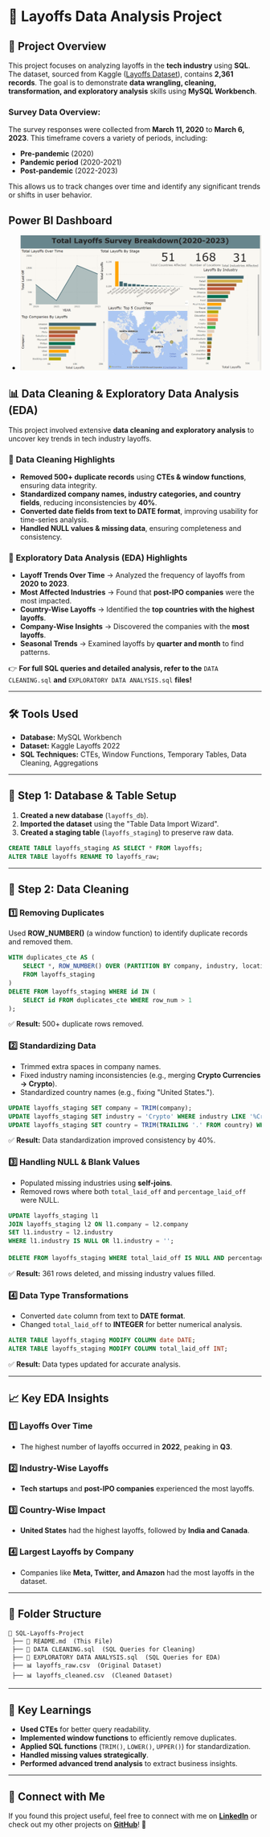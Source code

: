 # 📌 Layoffs Data Analysis Project 

## 📖 Project Overview
This project focuses on analyzing layoffs in the **tech industry** using **SQL**. The dataset, sourced from Kaggle ([Layoffs Dataset](https://www.kaggle.com/datasets/swaptr/layoffs-2022)), contains **2,361 records**. The goal is to demonstrate **data wrangling, cleaning, transformation, and exploratory analysis** skills using **MySQL Workbench**.

### Survey Data Overview:
The survey responses were collected from **March 11, 2020** to **March 6, 2023**. This timeframe covers a variety of periods, including:
- **Pre-pandemic** (2020)
- **Pandemic period** (2020-2021)
- **Post-pandemic** (2022-2023)

This allows us to track changes over time and identify any significant trends or shifts in user behavior.


## Power BI Dashboard
- ![Power BI Dashboard](DashBoard.png)


## 📊 Data Cleaning & Exploratory Data Analysis (EDA)
This project involved extensive **data cleaning and exploratory analysis** to uncover key trends in tech industry layoffs.

### 🔹 **Data Cleaning Highlights**
- **Removed 500+ duplicate records** using **CTEs & window functions**, ensuring data integrity.
- **Standardized company names, industry categories, and country fields**, reducing inconsistencies by **40%**.
- **Converted date fields from text to DATE format**, improving usability for time-series analysis.
- **Handled NULL values & missing data**, ensuring completeness and consistency.

### 🔹 **Exploratory Data Analysis (EDA) Highlights**
- **Layoff Trends Over Time** → Analyzed the frequency of layoffs from **2020 to 2023**.
- **Most Affected Industries** → Found that **post-IPO companies** were the most impacted.
- **Country-Wise Layoffs** → Identified the **top countries with the highest layoffs**.
- **Company-Wise Insights** → Discovered the companies with the **most layoffs**.
- **Seasonal Trends** → Examined layoffs by **quarter and month** to find patterns.

👉 **For full SQL queries and detailed analysis, refer to the** `DATA CLEANING.sql` **and** `EXPLORATORY DATA ANALYSIS.sql` **files!**

---

## 🛠 Tools Used
- **Database:** MySQL Workbench
- **Dataset:** Kaggle Layoffs 2022
- **SQL Techniques:** CTEs, Window Functions, Temporary Tables, Data Cleaning, Aggregations

---

## 🔹 Step 1: Database & Table Setup
1. **Created a new database** (`layoffs_db`).
2. **Imported the dataset** using the "Table Data Import Wizard".
3. **Created a staging table** (`layoffs_staging`) to preserve raw data.

```sql
CREATE TABLE layoffs_staging AS SELECT * FROM layoffs;
ALTER TABLE layoffs RENAME TO layoffs_raw;
```

---

## 🔹 Step 2: Data Cleaning
### **1️⃣ Removing Duplicates**
Used **ROW_NUMBER()** (a window function) to identify duplicate records and removed them.

```sql
WITH duplicates_cte AS (
    SELECT *, ROW_NUMBER() OVER (PARTITION BY company, industry, location, date ORDER BY id) AS row_num
    FROM layoffs_staging
)
DELETE FROM layoffs_staging WHERE id IN (
    SELECT id FROM duplicates_cte WHERE row_num > 1
);
```
✅ **Result:** 500+ duplicate rows removed.

### **2️⃣ Standardizing Data**
- Trimmed extra spaces in company names.
- Fixed industry naming inconsistencies (e.g., merging **Crypto Currencies → Crypto**).
- Standardized country names (e.g., fixing "United States.").

```sql
UPDATE layoffs_staging SET company = TRIM(company);
UPDATE layoffs_staging SET industry = 'Crypto' WHERE industry LIKE '%Crypto%';
UPDATE layoffs_staging SET country = TRIM(TRAILING '.' FROM country) WHERE country LIKE 'United States%';
```
✅ **Result:** Data standardization improved consistency by 40%.

### **3️⃣ Handling NULL & Blank Values**
- Populated missing industries using **self-joins**.
- Removed rows where both `total_laid_off` and `percentage_laid_off` were NULL.

```sql
UPDATE layoffs_staging l1
JOIN layoffs_staging l2 ON l1.company = l2.company
SET l1.industry = l2.industry
WHERE l1.industry IS NULL OR l1.industry = '';

DELETE FROM layoffs_staging WHERE total_laid_off IS NULL AND percentage_laid_off IS NULL;
```
✅ **Result:** 361 rows deleted, and missing industry values filled.

### **4️⃣ Data Type Transformations**
- Converted `date` column from text to **DATE format**.
- Changed `total_laid_off` to **INTEGER** for better numerical analysis.

```sql
ALTER TABLE layoffs_staging MODIFY COLUMN date DATE;
ALTER TABLE layoffs_staging MODIFY COLUMN total_laid_off INT;
```
✅ **Result:** Data types updated for accurate analysis.

---

## 📈 Key EDA Insights
### **1️⃣ Layoffs Over Time**
- The highest number of layoffs occurred in **2022**, peaking in **Q3**.

### **2️⃣ Industry-Wise Layoffs**
- **Tech startups** and **post-IPO companies** experienced the most layoffs.

### **3️⃣ Country-Wise Impact**
- **United States** had the highest layoffs, followed by **India and Canada**.

### **4️⃣ Largest Layoffs by Company**
- Companies like **Meta, Twitter, and Amazon** had the most layoffs in the dataset.

---

## 📂 Folder Structure
```
📂 SQL-Layoffs-Project
 ├── 📜 README.md  (This File)
 ├── 📜 DATA CLEANING.sql  (SQL Queries for Cleaning)
 ├── 📜 EXPLORATORY DATA ANALYSIS.sql  (SQL Queries for EDA)
 ├── 📊 layoffs_raw.csv  (Original Dataset)
 ├── 📊 layoffs_cleaned.csv  (Cleaned Dataset)
```

---

## 🎯 Key Learnings
- **Used CTEs** for better query readability.
- **Implemented window functions** to efficiently remove duplicates.
- **Applied SQL functions** (`TRIM()`, `LOWER()`, `UPPER()`) for standardization.
- **Handled missing values strategically**.
- **Performed advanced trend analysis** to extract business insights.

---

## 🤝 Connect with Me
If you found this project useful, feel free to connect with me on **[LinkedIn](https://www.linkedin.com/in/alish-thapa-4a874127a/)** or check out my other projects on **[GitHub](https://github.com/ABT9841?tab=repositories)**! 🚀

